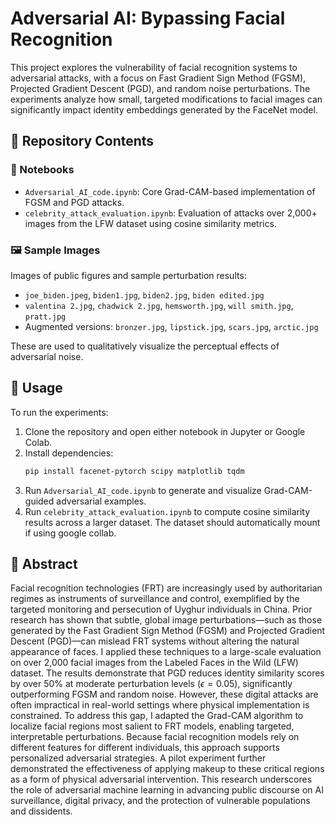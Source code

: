 # Adversarial AI: Bypassing Facial Recognition

This project explores the vulnerability of facial recognition systems to adversarial attacks, with a focus on Fast Gradient Sign Method (FGSM), Projected Gradient Descent (PGD), and random noise perturbations. The experiments analyze how small, targeted modifications to facial images can significantly impact identity embeddings generated by the FaceNet model.

## 📂 Repository Contents

### 📁 Notebooks
- `Adversarial_AI_code.ipynb`: Core Grad-CAM-based implementation of FGSM and PGD attacks.
- `celebrity_attack_evaluation.ipynb`: Evaluation of attacks over 2,000+ images from the LFW dataset using cosine similarity metrics.
  
### 🖼️ Sample Images
Images of public figures and sample perturbation results:
- `joe_biden.jpeg`, `biden1.jpg`, `biden2.jpg`, `biden edited.jpg`
- `valentina 2.jpg`, `chadwick 2.jpg`, `hemsworth.jpg`, `will smith.jpg`, `pratt.jpg`
- Augmented versions: `bronzer.jpg`, `lipstick.jpg`, `scars.jpg`, `arctic.jpg`

These are used to qualitatively visualize the perceptual effects of adversarial noise.

## 🚀 Usage

To run the experiments:

1. Clone the repository and open either notebook in Jupyter or Google Colab.
2. Install dependencies:
   ```bash
   pip install facenet-pytorch scipy matplotlib tqdm
   ```
3. Run `Adversarial_AI_code.ipynb` to generate and visualize Grad-CAM-guided adversarial examples.
4. Run `celebrity_attack_evaluation.ipynb` to compute cosine similarity results across a larger dataset. The dataset should automatically mount if using google collab.

## 🧠 Abstract
Facial recognition technologies (FRT) are increasingly used by authoritarian regimes as instruments of surveillance and control, exemplified by the targeted monitoring and persecution of Uyghur individuals in China. Prior research has shown that subtle, global image perturbations—such as those generated by the Fast Gradient Sign Method (FGSM) and Projected Gradient Descent (PGD)—can mislead FRT systems without altering the natural appearance of faces. I applied these techniques to a large-scale evaluation on over 2,000 facial images from the Labeled Faces in the Wild (LFW) dataset. The results demonstrate that PGD reduces identity similarity scores by over 50\% at moderate perturbation levels ($\epsilon = 0.05$), significantly outperforming FGSM and random noise. However, these digital attacks are often impractical in real-world settings where physical implementation is constrained. To address this gap, I adapted the Grad-CAM algorithm to localize facial regions most salient to FRT models, enabling targeted, interpretable perturbations. Because facial recognition models rely on different features for different individuals, this approach supports personalized adversarial strategies. A pilot experiment further demonstrated the effectiveness of applying makeup to these critical regions as a form of physical adversarial intervention. This research underscores the role of adversarial machine learning in advancing public discourse on AI surveillance, digital privacy, and the protection of vulnerable populations and dissidents.
